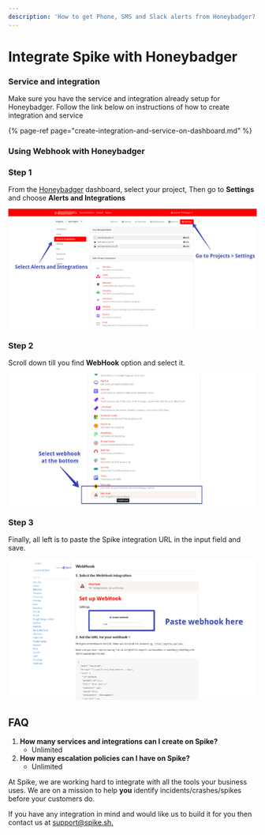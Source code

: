 ```yaml
---
description: 'How to get Phone, SMS and Slack alerts from Honeybadger?'
---
```


# Integrate Spike with Honeybadger

### Service and integration

Make sure you have the service and integration already setup for Honeybadger. Follow the link below on instructions of how to create integration and service

{% page-ref page="create-integration-and-service-on-dashboard.md" %}



### Using Webhook with Honeybadger

### Step 1

From the [Honeybadger](https://app.honeybadger.io/) dashboard, select your project, Then go to **Settings** and choose **Alerts and Integrations**

![Select Alerts and Integrations](../.gitbook/assets/image%20%28113%29.png)



### Step 2

Scroll down till you find **WebHook** option and select it.

![Select WebHook from the list](../.gitbook/assets/image%20%2845%29.png)

### 

### Step 3

Finally, all left is to paste the Spike integration URL in the input field and save.

![Paste the Integration URL](../.gitbook/assets/image%20%2871%29.png)



## FAQ

1. **How many services and integrations can I create on Spike?**
   * Unlimited
2. **How many escalation policies can I have on Spike?**
   * Unlimited

At Spike, we are working hard to integrate with all the tools your business uses. We are on a mission to help **you** identify incidents/crashes/spikes before your customers do.

If you have any integration in mind and would like us to build it for you then contact us at [support@spike.sh.](mailto:support@spike.sh)

